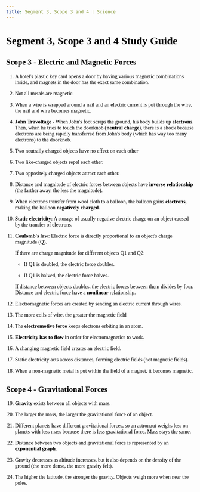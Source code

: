```yaml
---
title: Segment 3, Scope 3 and 4 | Science
---
```

<script async src="https://www.googletagmanager.com/gtag/js?id=G-0B2RL00V6Q"></script>
<script>
    window.dataLayer = window.dataLayer || [];
    function gtag(){dataLayer.push(arguments);}
    gtag('js', new Date());
    gtag('config', 'G-0B2RL00V6Q');
</script>
<style>
    body {
        font-family: Georgia;
        color: black;
        background-image: url('https://i.pinimg.com/736x/8d/d9/b6/8dd9b6e70ab1a43414c7450b6fc0f044.jpg'); /* Path to your image */
        background-size: cover; /* Ensures the image covers the entire screen */
        background-position: center; /* Centers the image */
        background-attachment: fixed; /* Makes the image fixed when scrolling */
        height: 100vh; /* Ensures the background covers the entire height of the viewport */
        margin: 0;
    }
</style>

# Segment 3, Scope 3 and 4 Study Guide

## Scope 3 - Electric and Magnetic Forces

1. A hotel's plastic key card opens a door by having various magnetic combinations inside, and magnets in the door has the exact same combination.
    
2. Not all metals are magnetic.

3. When a wire is wrapped around a nail and an electric current is put through the wire, the nail and wire becomes magnetic.

4. **John Travoltage** - 
    When John's foot scraps the ground, his body builds up **electrons**. Then, when he tries to touch the doorknob (**neutral charge**), there is a shock because electrons are being rapidly transferred from John's body (which has way too many electrons) to the doorknob.

5. Two neutrally charged objects have no effect on each other

6. Two like-charged objects repel each other.

7. Two oppositely charged objects attract each other.

8. Distance and magnitude of electric forces between objects have **inverse relationship** (the farther away, the less the magnitude).

9. When electrons transfer from wool cloth to a balloon, the balloon gains **electrons**, making the balloon **negatively charged**.

10. **Static electricity**: A storage of usually negative electric charge on an object caused by the transfer of electrons.

11. **Coulomb's law**: Electric force is directly proportional to an object's charge magnitude (Q).

    If there are charge magnitude for different objects Q1 and Q2:

    - If Q1 is doubled, the electric force doubles.

    - If Q1 is halved, the electric force halves.

    If distance between objects doubles, the electric forces between them divides by four. Distance and electric force have a **nonlinear** relationship.

12. Electromagnetic forces are created by sending an electric current through wires.

13. The more coils of wire, the greater the magnetic field

14. The **electromotive force** keeps electrons orbiting in an atom.

15. **Electricity has to flow** in order for electromagnetics to work.

16. A changing magnetic field creates an electric field.

17. Static electricity acts across distances, forming electric fields (not magnetic fields).

18. When a non-magnetic metal is put within the field of a magnet, it becomes magnetic.

## Scope 4 - Gravitational Forces

19. **Gravity** exists between all objects with mass.

20. The larger the mass, the larger the gravitational force of an object.

21. Different planets have different gravitational forces, so an astronaut weighs less on planets with less mass because there is less gravitational force. Mass stays the same.

22. Distance between two objects and gravitational force is represented by an **exponential graph**.

23. Gravity decreases as altitude increases, but it also depends on the density of the ground (the more dense, the more gravity felt).

24. The higher the latitude, the stronger the gravity. Objects weigh more when near the poles.
